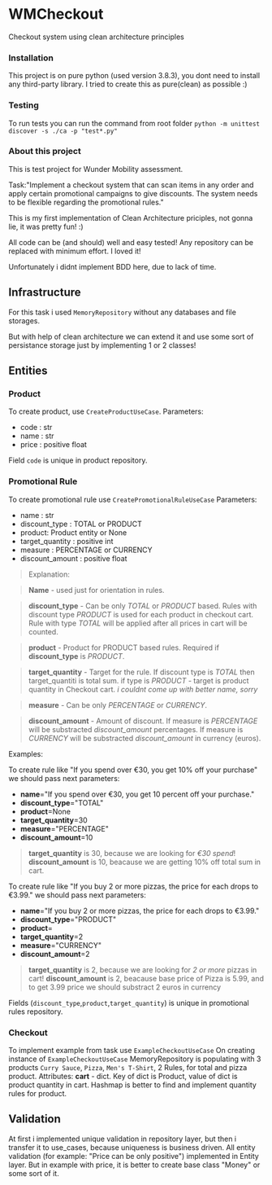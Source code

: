 # WMCheckout
Checkout system using clean architecture principles

### Installation
This project is on pure python (used version 3.8.3), you dont need to install any third-party library. I tried to create this as pure(clean) as possible :)

### Testing
To run tests you can run the command from root folder `python -m unittest discover -s ./ca -p "test*.py"`

### About this project
This is test project for Wunder Mobility assessment.

Task:"Implement a checkout system that can scan items in any order and apply certain promotional campaigns to give discounts. The system needs to be flexible regarding the promotional rules."

This is my first implementation of Clean Architecture priciples, not gonna lie, it was pretty fun! :)

All code can be (and should) well and easy tested! Any repository can be replaced with minimum effort. I loved it!

Unfortunately i didnt implement BDD here, due to lack of time.

## Infrastructure
For this task i used `MemoryRepository` without any databases and file storages.

But with help of clean architecture we can extend it and use some sort of persistance storage just by implementing 1 or 2 classes!

## Entities
### Product
To create product, use `CreateProductUseCase`.
Parameters:
  * code : str
  * name : str
  * price : positive float

Field `code` is unique in product repository. 

### Promotional Rule
To create promotional rule use `CreatePromotionalRuleUseCase`
Parameters:
  * name : str
  * discount_type : TOTAL or PRODUCT 
  * product: Product entity or None
  * target_quantity : positive int
  * measure : PERCENTAGE or CURRENCY
  * discount_amount : positive float

>Explanation:

  >**Name** - used just for orientation in rules.
  
  >**discount_type** - Can be only *TOTAL* or *PRODUCT* based. Rules with discount type *PRODUCT* is used for each product in checkout cart. Rule with type *TOTAL* will be applied after all prices in cart will be counted.
  
  >**product** - Product for PRODUCT based rules. Required if **discount_type** is *PRODUCT*.
  
  >**target_quantity** - Target for the rule. If discount type is *TOTAL* then target_quantiti is total sum. if type is *PRODUCT* - target is product quantity in Checkout cart. *i couldnt come up with better name, sorry*
  
  >**measure** - Can be only *PERCENTAGE* or *CURRENCY*.
  
  >**discount_amount** - Amount of discount. If measure is *PERCENTAGE* will be substracted *discount_amount* percentages. If measure is *CURRENCY* will be substracted *discount_amount* in currency (euros).
  
  
Examples:

To create rule like "If you spend over €30, you get 10% off your purchase" we should pass next parameters:
  * **name**="If you spend over €30, you get 10 percent off your purchase."
  * **discount_type**="TOTAL"
  * **product**=None
  * **target_quantity**=30
  * **measure**="PERCENTAGE"
  * **discount_amount**=10
 
> **target_quantity** is 30, because we are looking for *€30 spend*!
> **discount_amount** is 10, beacause we are getting 10% off total sum in cart.
  
To create rule like "If you buy 2 or more pizzas, the price for each drops to €3.99." we should pass next parameters:
  * **name**="If you buy 2 or more pizzas, the price for each drops to €3.99."
  * **discount_type**="PRODUCT"
  * **product**=<Product instance of pizza>
  * **target_quantity**=2
  * **measure**="CURRENCY"
  * **discount_amount**=2
  
> **target_quantity** is 2, because we are looking for *2 or more* pizzas in cart!
> **discount_amount** is 2, beacause base price of Pizza is 5.99, and to get 3.99 price we should substract 2 euros in currency
  
Fields (`discount_type`,`product`,`target_quantity`) is unique in promotional rules repository.

### Checkout
To implement example from task use `ExampleCheckoutUseCase`
On creating instance of `ExampleCheckoutUseCase` MemoryRepository is populating with 3 products `Curry Sauce`, `Pizza`, `Men's T-Shirt`, 2 Rules, for total and pizza product. 
Attributes:
**cart** - dict. Key of dict is Product, value of dict is product quantity in cart. Hashmap is better to find and implement quantity rules for product.

## Validation
At first i implemented unique validation in repository layer, but then i transfer it to use_cases, because uniqueness is business driven.
All entity validation (for example: "Price can be only positive") implemented in Entity layer.
But in example with price, it is better to create base class "Money" or some sort of it.
